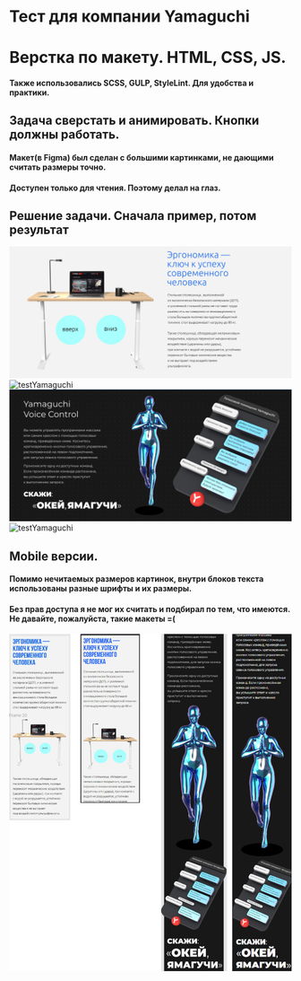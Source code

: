 Тест для компании Yamaguchi
===

# Верстка по макету. HTML, CSS, JS.
#### Также использовались SCSS, GULP, StyleLint. Для удобства и практики.

## Задача сверстать и анимировать. Кнопки должны работать.
#### Макет(в Figma) был сделан с большими картинками, не дающими считать размеры точно.
#### Доступен только для чтения. Поэтому делал на глаз. 

## Решение задачи. Сначала пример, потом результат
![testYamaguchi](./TDExample.jpg)
![testYamaguchi](./TDSolution.gif)
![testYamaguchi](./VCDExample.jpg)
![testYamaguchi](./VCDSolution.gif)

## Mobile версии. 
#### Помимо нечитаемых размеров картинок, внутри блоков текста использованы разные шрифты и их размеры.
#### Без прав доступа я не мог их считать и подбирал по тем, что имеются. Не давайте, пожалуйста, такие макеты =(

![testYamaguchi](./Mobile.jpg)